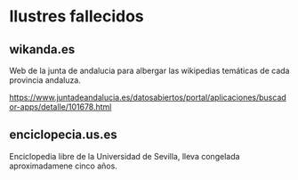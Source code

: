 # Ilustres fallecidos

## wikanda.es
Web de la junta de andalucia para albergar las wikipedias temáticas de cada provincia andaluza.

https://www.juntadeandalucia.es/datosabiertos/portal/aplicaciones/buscador-apps/detalle/101678.html


## enciclopecia.us.es
Enciclopedia libre de la Universidad de Sevilla, lleva congelada aproximadamene cinco años.





